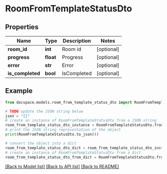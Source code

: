 # RoomFromTemplateStatusDto


## Properties

Name | Type | Description | Notes
------------ | ------------- | ------------- | -------------
**room_id** | **int** | Room id | [optional] 
**progress** | **float** | Progress | [optional] 
**error** | **str** | Error | [optional] 
**is_completed** | **bool** | IsCompleted | [optional] 

## Example

```python
from docspace.models.room_from_template_status_dto import RoomFromTemplateStatusDto

# TODO update the JSON string below
json = "{}"
# create an instance of RoomFromTemplateStatusDto from a JSON string
room_from_template_status_dto_instance = RoomFromTemplateStatusDto.from_json(json)
# print the JSON string representation of the object
print(RoomFromTemplateStatusDto.to_json())

# convert the object into a dict
room_from_template_status_dto_dict = room_from_template_status_dto_instance.to_dict()
# create an instance of RoomFromTemplateStatusDto from a dict
room_from_template_status_dto_from_dict = RoomFromTemplateStatusDto.from_dict(room_from_template_status_dto_dict)
```
[[Back to Model list]](../README.md#documentation-for-models) [[Back to API list]](../README.md#documentation-for-api-endpoints) [[Back to README]](../README.md)


